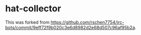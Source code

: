 hat-collector
=============
This was forked from https://github.com/rschen7754/irc-bots/commit/9eff72f9b020c3e6d8982d2e68d507c96af95b2a.